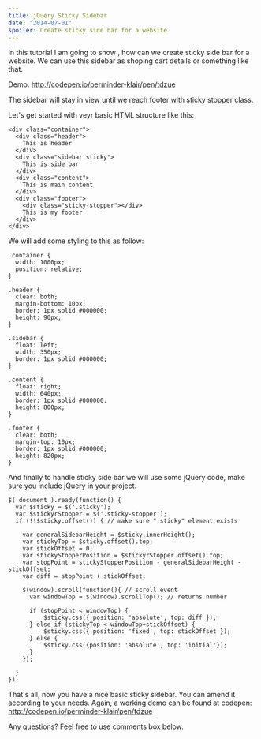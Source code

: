 ```yaml
---
title: jQuery Sticky Sidebar
date: "2014-07-01"
spoiler: Create sticky side bar for a website
---
```


In this tutorial I am going to show , how can we create sticky side bar for a website. We can use this sidebar as shoping cart details or something like that.

<!-- end -->

Demo: http://codepen.io/perminder-klair/pen/tdzue

The sidebar will stay in view until we reach footer with sticky stopper class.

Let's get started with veyr basic HTML structure like this:

```language-html
<div class="container">
  <div class="header">
    This is header
  </div>
  <div class="sidebar sticky">
    This is side bar
  </div>
  <div class="content">
    This is main content
  </div>
  <div class="footer">
    <div class="sticky-stopper"></div>
    This is my footer
  </div>
</div>
```

We will add some styling to this as follow:

```language-css
.container {
  width: 1000px;
  position: relative;
}

.header {
  clear: both;
  margin-bottom: 10px;
  border: 1px solid #000000;
  height: 90px;
}

.sidebar {
  float: left;
  width: 350px;
  border: 1px solid #000000;
}

.content {
  float: right;
  width: 640px;
  border: 1px solid #000000;
  height: 800px;
}

.footer {
  clear: both;
  margin-top: 10px;
  border: 1px solid #000000;
  height: 820px;
}
```

And finally to handle sticky side bar we will use some jQuery code, make sure you include jQuery in your project.

```language-javascript
$( document ).ready(function() {
  var $sticky = $('.sticky');
  var $stickyrStopper = $('.sticky-stopper');
  if (!!$sticky.offset()) { // make sure ".sticky" element exists

    var generalSidebarHeight = $sticky.innerHeight();
    var stickyTop = $sticky.offset().top;
    var stickOffset = 0;
    var stickyStopperPosition = $stickyrStopper.offset().top;
    var stopPoint = stickyStopperPosition - generalSidebarHeight - stickOffset;
    var diff = stopPoint + stickOffset;

    $(window).scroll(function(){ // scroll event
      var windowTop = $(window).scrollTop(); // returns number

      if (stopPoint < windowTop) {
          $sticky.css({ position: 'absolute', top: diff });
      } else if (stickyTop < windowTop+stickOffset) {
          $sticky.css({ position: 'fixed', top: stickOffset });
      } else {
          $sticky.css({position: 'absolute', top: 'initial'});
      }
    });

  }
});
```

That's all, now you have a nice basic sticky sidebar. You can amend it according to your needs.
Again, a working demo can be found at codepen: http://codepen.io/perminder-klair/pen/tdzue

Any questions? Feel free to use comments box below.
